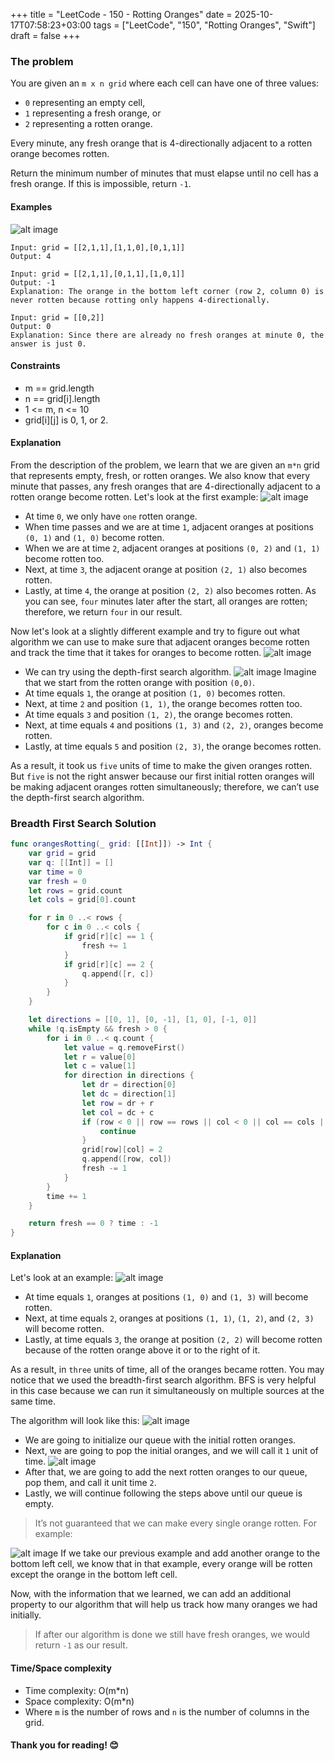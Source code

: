 +++
title = "LeetCode - 150 - Rotting Oranges"
date = 2025-10-17T07:58:23+03:00
tags = ["LeetCode", "150", "Rotting Oranges", "Swift"]
draft = false
+++

### The problem

You are given an `m x n grid` where each cell can have one of three values:

* `0` representing an empty cell,
* `1` representing a fresh orange, or
* `2` representing a rotten orange.

Every minute, any fresh orange that is 4-directionally adjacent to a rotten orange becomes rotten.

Return the minimum number of minutes that must elapse until no cell has a fresh orange. If this is impossible, return `-1`.

#### Examples

![alt image](images/oranges.png#center)

```
Input: grid = [[2,1,1],[1,1,0],[0,1,1]]
Output: 4
```

```
Input: grid = [[2,1,1],[0,1,1],[1,0,1]]
Output: -1
Explanation: The orange in the bottom left corner (row 2, column 0) is never rotten because rotting only happens 4-directionally.
```

```
Input: grid = [[0,2]]
Output: 0
Explanation: Since there are already no fresh oranges at minute 0, the answer is just 0.
```

#### Constraints

* m == grid.length
* n == grid[i].length
* 1 <= m, n <= 10
* grid[i][j] is 0, 1, or 2.

#### Explanation

From the description of the problem, we learn that we are given an `m*n` grid that represents empty, fresh, or rotten oranges. We also know that every minute that passes, any fresh oranges that are 4-directionally adjacent to a rotten orange become rotten.
Let's look at the first example:
![alt image](images/994.png#center)

* At time `0`, we only have `one` rotten orange.
* When time passes and we are at time `1`, adjacent oranges at positions `(0, 1)` and `(1, 0)` become rotten.
* When we are at time `2`, adjacent oranges at positions `(0, 2)` and `(1, 1)` become rotten too.
* Next, at time `3`, the adjacent orange at position `(2, 1)` also becomes rotten.
* Lastly, at time `4`, the orange at position `(2, 2)` also becomes rotten.
  As you can see, `four` minutes later after the start, all oranges are rotten; therefore, we return `four` in our result.

Now let's look at a slightly different example and try to figure out what algorithm we can use to make sure that adjacent oranges become rotten and track the time that it takes for oranges to become rotten.
![alt image](images/994-1.png#center)

* We can try using the depth-first search algorithm.
  ![alt image](images/994-2.png#center)
  Imagine that we start from the rotten orange with position `(0,0)`.
* At time equals `1`, the orange at position `(1, 0)` becomes rotten.
* Next, at time `2` and position `(1, 1)`, the orange becomes rotten too.
* At time equals `3` and position `(1, 2)`, the orange becomes rotten.
* Next, at time equals `4` and positions `(1, 3)` and `(2, 2)`, oranges become rotten.
* Lastly, at time equals `5` and position `(2, 3)`, the orange becomes rotten.

As a result, it took us `five` units of time to make the given oranges rotten. But `five` is not the right answer because our first initial rotten oranges will be making adjacent oranges rotten simultaneously; therefore, we can’t use the depth-first search algorithm.

### Breadth First Search Solution

```swift
func orangesRotting(_ grid: [[Int]]) -> Int {
    var grid = grid
    var q: [[Int]] = []
    var time = 0
    var fresh = 0
    let rows = grid.count
    let cols = grid[0].count

    for r in 0 ..< rows {
        for c in 0 ..< cols {
            if grid[r][c] == 1 {
                fresh += 1
            }
            if grid[r][c] == 2 {
                q.append([r, c])
            }
        }
    }

    let directions = [[0, 1], [0, -1], [1, 0], [-1, 0]]
    while !q.isEmpty && fresh > 0 {
        for i in 0 ..< q.count {
            let value = q.removeFirst()
            let r = value[0]
            let c = value[1]
            for direction in directions {
                let dr = direction[0]
                let dc = direction[1]
                let row = dr + r
                let col = dc + c
                if (row < 0 || row == rows || col < 0 || col == cols || grid[row][col] != 1) {
                    continue
                }
                grid[row][col] = 2
                q.append([row, col])
                fresh -= 1
            }
        }
        time += 1
    }

    return fresh == 0 ? time : -1
}
```

#### Explanation

Let's look at an example:
![alt image](images/994-3.png#center)

* At time equals `1`, oranges at positions `(1, 0)` and `(1, 3)` will become rotten.
* Next, at time equals `2`, oranges at positions `(1, 1)`, `(1, 2)`, and `(2, 3)` will become rotten.
* Lastly, at time equals `3`, the orange at position `(2, 2)` will become rotten because of the rotten orange above it or to the right of it.

As a result, in `three` units of time, all of the oranges became rotten. You may notice that we used the breadth-first search algorithm. BFS is very helpful in this case because we can run it simultaneously on multiple sources at the same time.

The algorithm will look like this:
![alt image](images/994-4.png#center)

* We are going to initialize our queue with the initial rotten oranges.
* Next, we are going to pop the initial oranges, and we will call it `1` unit of time.
  ![alt image](images/994-5.png#center)
* After that, we are going to add the next rotten oranges to our queue, pop them, and call it unit time `2`.
* Lastly, we will continue following the steps above until our queue is empty.

> It’s not guaranteed that we can make every single orange rotten. For example:

![alt image](images/994-6.png#center)
If we take our previous example and add another orange to the bottom left cell, we know that in that example, every orange will be rotten except the orange in the bottom left cell.

Now, with the information that we learned, we can add an additional property to our algorithm that will help us track how many oranges we had initially.

> If after our algorithm is done we still have fresh oranges, we would return `-1` as our result.

#### Time/Space complexity

* Time complexity: O(m*n)
* Space complexity: O(m*n)
* Where `m` is the number of rows and `n` is the number of columns in the grid.

#### Thank you for reading! 😊
